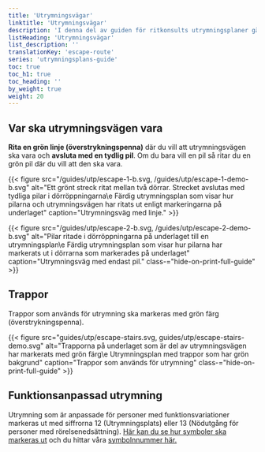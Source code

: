 ```yaml
---
title: 'Utrymningsvägar'
linktitle: 'Utrymningsvägar'
description: 'I denna del av guiden för ritkonsults utrymningsplaner går vi igenom hur du ska markera rum som ska gråläggas, hyllor och övrig inredning som du vill ha med på utrymningsplanen.'
listHeading: 'Utrymningsvägar'
list_description: ''
translationKey: 'escape-route'
series: 'utrymningsplans-guide'
toc: true
toc_h1: true
toc_heading: ''
by_weight: true
weight: 20
---
```


## Var ska utrymningsvägen vara

**Rita en grön linje (överstrykningspenna)** där du vill att utrymningsvägen ska vara och **avsluta med en tydlig pil**. Om du bara vill en pil så ritar du en grön pil där du vill att den ska vara.

{{< figure src="/guides/utp/escape-1-b.svg, /guides/utp/escape-1-demo-b.svg" alt="Ett grönt streck ritat mellan två dörrar. Strecket avslutas med tydliga pilar i dörröppningarna\e Färdig utrymningsplan som visar hur pilarna och utrymningsvägen har ritats ut enligt markeringarna på underlaget" caption="Utrymningsväg med linje." >}}

{{< figure src="/guides/utp/escape-2-b.svg, /guides/utp/escape-2-demo-b.svg" alt="Pilar ritade i dörröppningarna på underlaget till en utrymningsplan\e Färdig utrymningsplan som visar hur pilarna har markerats ut i dörrarna som markerades på underlaget" caption="Utrymningsväg med endast pil." class-="hide-on-print-full-guide" >}}

## Trappor

Trappor som används för utrymning ska markeras med grön färg (överstrykningspenna).

{{< figure src="guides/utp/escape-stairs.svg, guides/utp/escape-stairs-demo.svg" alt="Trapporna på underlaget som är del av utrymningsvägen har markerats med grön färg\e Utrymningsplan med trappor som har grön bakgrund" caption="Trappor som används för utrymning" class-="hide-on-print-full-guide" >}}

## Funktionsanpassad utrymning

Utrymning som är anpassade för personer med funktionsvariationer markeras ut med siffrorna 12 (Utrymningsplats) eller 13 (Nödutgång för personer med rörelsenedsättning). [Här kan du se hur symboler ska markeras ut](/guider/utrymningsplan/symboler) och du hittar våra [symbolnnummer här.](/guider/utrymningsplan/symbolnummer)


